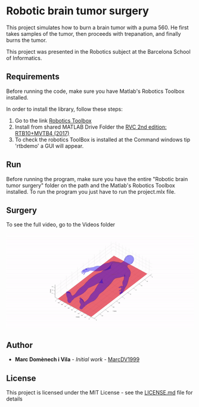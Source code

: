 # Robotic brain tumor surgery

This project simulates how to burn a brain tumor with a puma 560. He first takes samples of the tumor, then proceeds with trepanation, and finally burns the tumor.

This project was presented in the Robotics subject at the Barcelona School of Informatics.



## Requirements

Before running the code, make sure you have Matlab's Robotics Toolbox installed.

In order to install the library, follow these steps:

1. Go to the link [Robotics Toolbox](https://petercorke.com/toolboxes/robotics-toolbox/)
2.  Install from shared MATLAB Drive Folder the [RVC 2nd edition: RTB10+MVTB4 (2017)](https://drive.matlab.com/sharing/e668b3b4-a452-464b-8e6e-77280e6cce21)
3. To check the robotics ToolBox is installed at the Command  windows tip 'rtbdemo' a GUI will appear.

## Run

Before running the program, make sure you have the entire "Robotic brain tumor surgery" folder on the path and the Matlab's Robotics Toolbox installed. To run the program you just have to run the project.mlx file.



## Surgery

To see the full video, go to the Videos folder

<img src="Videos/Surgery.gif" alt="Surgery" style="zoom:150%;" />



## Author

- **Marc Domènech i Vila** - *Initial work* - [MarcDV1999](https://github.com/MarcDV1999)

## License

This project is licensed under the MIT License - see the [LICENSE.md](https://github.com/MarcDV1999/Robotic-brain-tumor-surgery/blob/main/LICENSE) file for details

